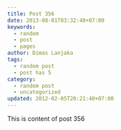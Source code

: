 ```yaml
---
title: Post 356
date: 2013-08-01T03:32:40+07:00
keywords:
  - random
  - post
  - pages
author: Dimas Lanjaka
tags:
  - random post
  - post has 5
category:
  - random post
  - uncategorized
updated: 2012-02-05T20:21:40+07:00
---
```

This is content of post 356